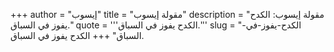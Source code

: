 +++
author = "إيسوب"
title = "مقولة إيسوب"
description = "مقولة إيسوب: الكدح يفوز في السباق."
quote = '''الكدح يفوز في السباق.''' 
slug = "الكدح-يفوز-في-السباق"
+++
الكدح يفوز في السباق.
